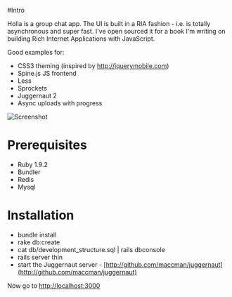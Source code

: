 #Intro

Holla is a group chat app. The UI is built in a RIA fashion - i.e. is totally asynchronous and super fast. I've open sourced it for a book I'm writing on building Rich Internet Applications with JavaScript.

Good examples for:

* CSS3 theming (inspired by http://jquerymobile.com)
* Spine.js JS frontend
* Less
* Sprockets
* Juggernaut 2
* Async uploads with progress

![Screenshot](https://lh4.googleusercontent.com/_IH1OempnqUc/TZF1gMnidmI/AAAAAAAABKE/b9rp9RdtA3o/s800/Screen%20shot%202011-03-29%20at%2018.58.12.png)

# Prerequisites

* Ruby 1.9.2
* Bundler
* Redis
* Mysql

# Installation

* bundle install
* rake db:create
* cat db/development_structure.sql | rails dbconsole
* rails server thin
* start the Juggernaut server - [http://github.com/maccman/juggernaut](http://github.com/maccman/juggernaut)

Now go to [http://localhost:3000](http://localhost:3000)